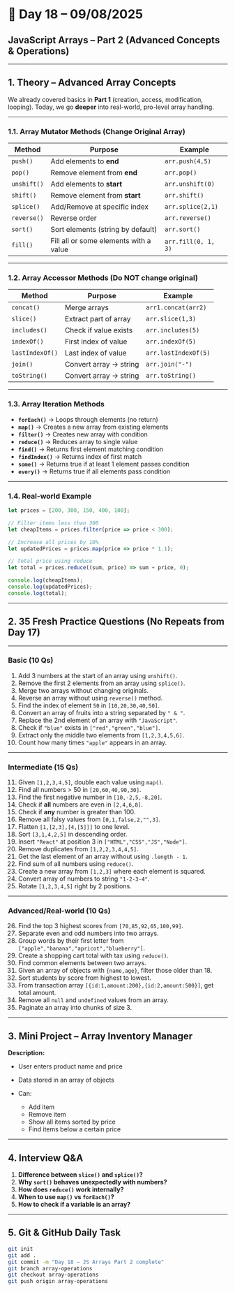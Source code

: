 # 📅 Day 18 – 09/08/2025

## **JavaScript Arrays – Part 2 (Advanced Concepts & Operations)**

---

## **1. Theory – Advanced Array Concepts**

We already covered basics in **Part 1** (creation, access, modification, looping).
Today, we go **deeper** into real-world, pro-level array handling.

---

### **1.1. Array Mutator Methods (Change Original Array)**

| Method      | Purpose                                | Example             |
| ----------- | -------------------------------------- | ------------------- |
| `push()`    | Add elements to **end**                | `arr.push(4,5)`     |
| `pop()`     | Remove element from **end**            | `arr.pop()`         |
| `unshift()` | Add elements to **start**              | `arr.unshift(0)`    |
| `shift()`   | Remove element from **start**          | `arr.shift()`       |
| `splice()`  | Add/Remove at specific index           | `arr.splice(2,1)`   |
| `reverse()` | Reverse order                          | `arr.reverse()`     |
| `sort()`    | Sort elements (string by default)      | `arr.sort()`        |
| `fill()`    | Fill all or some elements with a value | `arr.fill(0, 1, 3)` |

---

### **1.2. Array Accessor Methods (Do NOT change original)**

| Method          | Purpose                | Example              |
| --------------- | ---------------------- | -------------------- |
| `concat()`      | Merge arrays           | `arr1.concat(arr2)`  |
| `slice()`       | Extract part of array  | `arr.slice(1,3)`     |
| `includes()`    | Check if value exists  | `arr.includes(5)`    |
| `indexOf()`     | First index of value   | `arr.indexOf(5)`     |
| `lastIndexOf()` | Last index of value    | `arr.lastIndexOf(5)` |
| `join()`        | Convert array → string | `arr.join("-")`      |
| `toString()`    | Convert array → string | `arr.toString()`     |

---

### **1.3. Array Iteration Methods**

* **`forEach()`** → Loops through elements (no return)
* **`map()`** → Creates a new array from existing elements
* **`filter()`** → Creates new array with condition
* **`reduce()`** → Reduces array to single value
* **`find()`** → Returns first element matching condition
* **`findIndex()`** → Returns index of first match
* **`some()`** → Returns true if at least 1 element passes condition
* **`every()`** → Returns true if all elements pass condition

---

### **1.4. Real-world Example**

```javascript
let prices = [200, 300, 150, 400, 100];

// Filter items less than 300
let cheapItems = prices.filter(price => price < 300);

// Increase all prices by 10%
let updatedPrices = prices.map(price => price * 1.1);

// Total price using reduce
let total = prices.reduce((sum, price) => sum + price, 0);

console.log(cheapItems); 
console.log(updatedPrices);
console.log(total);
```

---

## **2. 35 Fresh Practice Questions (No Repeats from Day 17)**

---

### **Basic (10 Qs)**

1. Add 3 numbers at the start of an array using `unshift()`.
2. Remove the first 2 elements from an array using `splice()`.
3. Merge two arrays without changing originals.
4. Reverse an array without using `reverse()` method.
5. Find the index of element `50` in `[10,20,30,40,50]`.
6. Convert an array of fruits into a string separated by `" & "`.
7. Replace the 2nd element of an array with `"JavaScript"`.
8. Check if `"blue"` exists in `["red","green","blue"]`.
9. Extract only the middle two elements from `[1,2,3,4,5,6]`.
10. Count how many times `"apple"` appears in an array.

---

### **Intermediate (15 Qs)**

11. Given `[1,2,3,4,5]`, double each value using `map()`.
12. Find all numbers > 50 in `[20,60,40,90,30]`.
13. Find the first negative number in `[10,-2,5,-8,20]`.
14. Check if **all** numbers are even in `[2,4,6,8]`.
15. Check if **any** number is greater than 100.
16. Remove all falsy values from `[0,1,false,2,"",3]`.
17. Flatten `[1,[2,3],[4,[5]]]` to one level.
18. Sort `[3,1,4,2,5]` in descending order.
19. Insert `"React"` at position 3 in `["HTML","CSS","JS","Node"]`.
20. Remove duplicates from `[1,2,2,3,4,4,5]`.
21. Get the last element of an array without using `.length - 1`.
22. Find sum of all numbers using `reduce()`.
23. Create a new array from `[1,2,3]` where each element is squared.
24. Convert array of numbers to string `"1-2-3-4"`.
25. Rotate `[1,2,3,4,5]` right by 2 positions.

---

### **Advanced/Real-world (10 Qs)**

26. Find the top 3 highest scores from `[70,85,92,65,100,99]`.
27. Separate even and odd numbers into two arrays.
28. Group words by their first letter from `["apple","banana","apricot","blueberry"]`.
29. Create a shopping cart total with tax using `reduce()`.
30. Find common elements between two arrays.
31. Given an array of objects with `{name,age}`, filter those older than 18.
32. Sort students by score from highest to lowest.
33. From transaction array `[{id:1,amount:200},{id:2,amount:500}]`, get total amount.
34. Remove all `null` and `undefined` values from an array.
35. Paginate an array into chunks of size 3.

---

## **3. Mini Project – Array Inventory Manager**

**Description:**

* User enters product name and price
* Data stored in an array of objects
* Can:

  * Add item
  * Remove item
  * Show all items sorted by price
  * Find items below a certain price

---

## **4. Interview Q\&A**

1. **Difference between `slice()` and `splice()`?**
2. **Why `sort()` behaves unexpectedly with numbers?**
3. **How does `reduce()` work internally?**
4. **When to use `map()` vs `forEach()`?**
5. **How to check if a variable is an array?**

---

## **5. Git & GitHub Daily Task**

```bash
git init
git add .
git commit -m "Day 18 – JS Arrays Part 2 complete"
git branch array-operations
git checkout array-operations
git push origin array-operations
```

